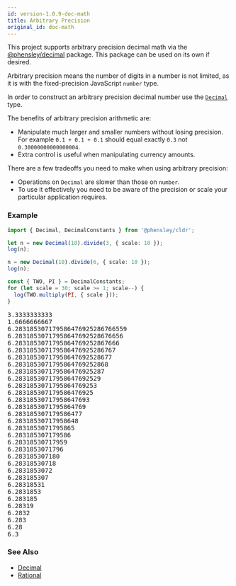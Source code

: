 ```yaml
---
id: version-1.0.9-doc-math
title: Arbitrary Precision
original_id: doc-math
---
```


This project supports arbitrary precision decimal math via the [@phensley/decimal](https://www.npmjs.com/package/@phensley/decimal) package. This package can be used on its own if desired.

Arbitrary precision means the number of digits in a number is not limited, as it is with the fixed-precision JavaScript `number` type.

In order to construct an arbitrary precision decimal number use the [`Decimal`](api-decimal.html) type.

The benefits of arbitrary precision arithmetic are:
 * Manipulate much larger and smaller numbers without losing precision. For example `0.1 + 0.1 + 0.1` should equal exactly `0.3` not `0.30000000000000004`.
 * Extra control is useful when manipulating currency amounts.

There are a few tradeoffs you need to make when using arbitrary precision:
 * Operations on `Decimal` are slower than those on `number`.
 * To use it effectively you need to be aware of the precision or scale your particular application requires.

### Example

```typescript
import { Decimal, DecimalConstants } from '@phensley/cldr';

let n = new Decimal(10).divide(3, { scale: 10 });
log(n);

n = new Decimal(10).divide(6, { scale: 10 });
log(n);

const { TWO, PI } = DecimalConstants;
for (let scale = 30; scale >= 1; scale--) {
  log(TWO.multiply(PI, { scale }));
}
```
<pre class="output">
3.3333333333
1.6666666667
6.283185307179586476925286766559
6.28318530717958647692528676656
6.2831853071795864769252867666
6.283185307179586476925286767
6.28318530717958647692528677
6.2831853071795864769252868
6.283185307179586476925287
6.28318530717958647692529
6.2831853071795864769253
6.283185307179586476925
6.28318530717958647693
6.2831853071795864769
6.283185307179586477
6.28318530717958648
6.2831853071795865
6.283185307179586
6.28318530717959
6.2831853071796
6.283185307180
6.28318530718
6.2831853072
6.283185307
6.28318531
6.2831853
6.283185
6.28319
6.2832
6.283
6.28
6.3
</pre>


### See Also
  - [Decimal](api-decimal.html)
  - [Rational](api-rational.html)
